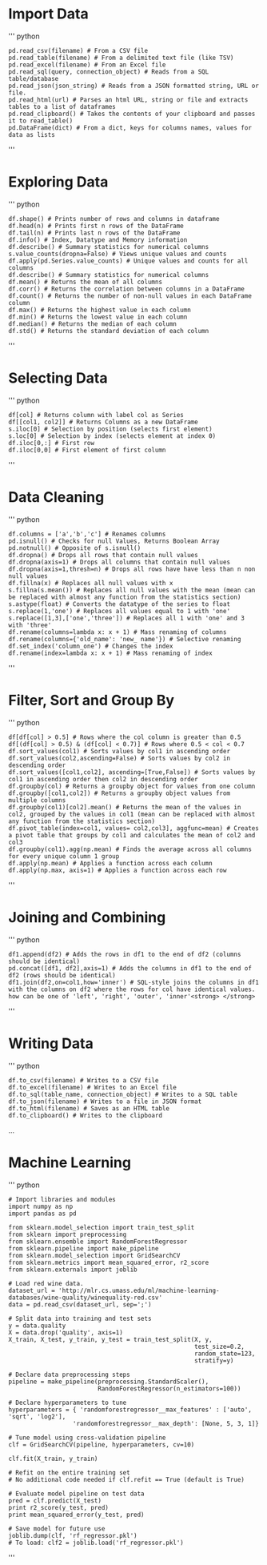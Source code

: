 # Import Data

''' python

    pd.read_csv(filename) # From a CSV file
    pd.read_table(filename) # From a delimited text file (like TSV)
    pd.read_excel(filename) # From an Excel file
    pd.read_sql(query, connection_object) # Reads from a SQL table/database
    pd.read_json(json_string) # Reads from a JSON formatted string, URL or file.
    pd.read_html(url) # Parses an html URL, string or file and extracts tables to a list of dataframes
    pd.read_clipboard() # Takes the contents of your clipboard and passes it to read_table()
    pd.DataFrame(dict) # From a dict, keys for columns names, values for data as lists
    
'''
  
# Exploring Data

''' python

    df.shape() # Prints number of rows and columns in dataframe
    df.head(n) # Prints first n rows of the DataFrame
    df.tail(n) # Prints last n rows of the DataFrame
    df.info() # Index, Datatype and Memory information
    df.describe() # Summary statistics for numerical columns
    s.value_counts(dropna=False) # Views unique values and counts
    df.apply(pd.Series.value_counts) # Unique values and counts for all columns
    df.describe() # Summary statistics for numerical columns
    df.mean() # Returns the mean of all columns
    df.corr() # Returns the correlation between columns in a DataFrame
    df.count() # Returns the number of non-null values in each DataFrame column
    df.max() # Returns the highest value in each column
    df.min() # Returns the lowest value in each column
    df.median() # Returns the median of each column
    df.std() # Returns the standard deviation of each column
    
 '''
 
 # Selecting Data
 
 ''' python
 
    df[col] # Returns column with label col as Series
    df[[col1, col2]] # Returns Columns as a new DataFrame
    s.iloc[0] # Selection by position (selects first element)
    s.loc[0] # Selection by index (selects element at index 0)
    df.iloc[0,:] # First row
    df.iloc[0,0] # First element of first column
 
 '''
 
 # Data Cleaning
 
 ''' python
 
    df.columns = ['a','b','c'] # Renames columns
    pd.isnull() # Checks for null Values, Returns Boolean Array
    pd.notnull() # Opposite of s.isnull()
    df.dropna() # Drops all rows that contain null values
    df.dropna(axis=1) # Drops all columns that contain null values
    df.dropna(axis=1,thresh=n) # Drops all rows have have less than n non null values
    df.fillna(x) # Replaces all null values with x
    s.fillna(s.mean()) # Replaces all null values with the mean (mean can be replaced with almost any function from the statistics section)
    s.astype(float) # Converts the datatype of the series to float
    s.replace(1,'one') # Replaces all values equal to 1 with 'one'
    s.replace([1,3],['one','three']) # Replaces all 1 with 'one' and 3 with 'three'
    df.rename(columns=lambda x: x + 1) # Mass renaming of columns
    df.rename(columns={'old_name': 'new_ name'}) # Selective renaming
    df.set_index('column_one') # Changes the index
    df.rename(index=lambda x: x + 1) # Mass renaming of index
    
 '''

# Filter, Sort and Group By

''' python

    df[df[col] > 0.5] # Rows where the col column is greater than 0.5
    df[(df[col] > 0.5) & (df[col] < 0.7)] # Rows where 0.5 < col < 0.7
    df.sort_values(col1) # Sorts values by col1 in ascending order
    df.sort_values(col2,ascending=False) # Sorts values by col2 in descending order
    df.sort_values([col1,col2], ascending=[True,False]) # Sorts values by col1 in ascending order then col2 in descending order
    df.groupby(col) # Returns a groupby object for values from one column
    df.groupby([col1,col2]) # Returns a groupby object values from multiple columns
    df.groupby(col1)[col2].mean() # Returns the mean of the values in col2, grouped by the values in col1 (mean can be replaced with almost any function from the statistics section)
    df.pivot_table(index=col1, values= col2,col3], aggfunc=mean) # Creates a pivot table that groups by col1 and calculates the mean of col2 and col3
    df.groupby(col1).agg(np.mean) # Finds the average across all columns for every unique column 1 group
    df.apply(np.mean) # Applies a function across each column
    df.apply(np.max, axis=1) # Applies a function across each row
    
'''

# Joining and Combining

''' python

    df1.append(df2) # Adds the rows in df1 to the end of df2 (columns should be identical)
    pd.concat([df1, df2],axis=1) # Adds the columns in df1 to the end of df2 (rows should be identical)
    df1.join(df2,on=col1,how='inner') # SQL-style joins the columns in df1 with the columns on df2 where the rows for col have identical values. how can be one of 'left', 'right', 'outer', 'inner'<strong> </strong>

'''

# Writing Data

''' python

    df.to_csv(filename) # Writes to a CSV file
    df.to_excel(filename) # Writes to an Excel file
    df.to_sql(table_name, connection_object) # Writes to a SQL table
    df.to_json(filename) # Writes to a file in JSON format
    df.to_html(filename) # Saves as an HTML table
    df.to_clipboard() # Writes to the clipboard
...

# Machine Learning

''' python

    # Import libraries and modules
    import numpy as np
    import pandas as pd

    from sklearn.model_selection import train_test_split
    from sklearn import preprocessing
    from sklearn.ensemble import RandomForestRegressor
    from sklearn.pipeline import make_pipeline
    from sklearn.model_selection import GridSearchCV
    from sklearn.metrics import mean_squared_error, r2_score
    from sklearn.externals import joblib 

    # Load red wine data.
    dataset_url = 'http://mlr.cs.umass.edu/ml/machine-learning-databases/wine-quality/winequality-red.csv'
    data = pd.read_csv(dataset_url, sep=';')

    # Split data into training and test sets
    y = data.quality
    X = data.drop('quality', axis=1)
    X_train, X_test, y_train, y_test = train_test_split(X, y, 
                                                        test_size=0.2, 
                                                        random_state=123, 
                                                        stratify=y)

    # Declare data preprocessing steps
    pipeline = make_pipeline(preprocessing.StandardScaler(), 
                             RandomForestRegressor(n_estimators=100))

    # Declare hyperparameters to tune
    hyperparameters = { 'randomforestregressor__max_features' : ['auto', 'sqrt', 'log2'],
                      'randomforestregressor__max_depth': [None, 5, 3, 1]}

    # Tune model using cross-validation pipeline
    clf = GridSearchCV(pipeline, hyperparameters, cv=10)

    clf.fit(X_train, y_train)

    # Refit on the entire training set
    # No additional code needed if clf.refit == True (default is True)

    # Evaluate model pipeline on test data
    pred = clf.predict(X_test)
    print r2_score(y_test, pred)
    print mean_squared_error(y_test, pred)

    # Save model for future use
    joblib.dump(clf, 'rf_regressor.pkl')
    # To load: clf2 = joblib.load('rf_regressor.pkl')
    
'''
